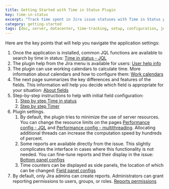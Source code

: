 ```yaml
---
title: Getting Started with Time in Status Plugin
key: time-in-status
excerpt: "Track time spent in Jira issue statuses with Time in Status plugin. Working calendars, JQL functions, custom fields, and reporting tools."
category: getting-started
tags: [doc, server, datacenter, time-tracking, setup, configuration, jql-functions, business-calendar, reporting]
---
```


Here are the key points that will help you navigate the application settings:  

1. Once the application is installed, common JQL functions are available to search by time in status: [Time in status - JQL](/docs/time-in-status/time-in-status-jql/)
2. The plugin help from the Jira menu is available for users: [User help info](/docs/time-in-status/user-help-info/) 
3. The plugin can use working calendars to calculate time. More information about calendars and how to configure them: [Work calendars](/docs/time-in-status/work-calendar/)
4. The next page summarizes the key differences and features of the fields. This information will help you decide which field is appropriate for your situation: [About fields](/docs/time-in-status/about-fields/)
5. Step-by-step instructions to help with initial field configuration:
    1. [Step by step Time in status](/docs/time-in-status/step-by-step-time-in-status/)
    1. [Step by step Timer](/docs/time-in-status/step-by-step-timer/)
6. Plugin settings.
    1. By default, the plugin tries to minimize the use of server resources. You can change the resource limits on the pages [Performance config - JQL](/docs/time-in-status/performance-config-jql/) and [Performance config - multithreading](/docs/time-in-status/performance-config-multithreading/). Allocating additional threads can increase the computation speed by hundreds of percent.
    1. Some reports are available directly from the issue. This slightly complicates the interface in cases where this functionality is not needed. You can fine-tune reports and their display in the issue: [Bottom panel configs](/docs/time-in-status/bottom-panel-configs/)
    1. Time counters can be displayed as side panels, the location of which can be changed:  [Field panel configs](/docs/time-in-status/field-panel-configs/)
7. By default, only Jira admins can create reports. Administrators can grant reporting permissions to users, groups, or roles. [Reports permissions](/docs/time-in-status/reports-permissions/)




   
    
   

